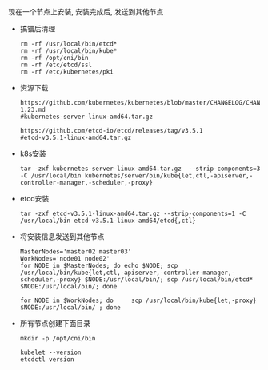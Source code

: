 现在一个节点上安装, 安装完成后, 发送到其他节点

* 搞错后清理

  ```shell
  rm -rf /usr/local/bin/etcd*
  rm -rf /usr/local/bin/kube*
  rm -rf /opt/cni/bin
  rm -rf /etc/etcd/ssl 
  rm -rf /etc/kubernetes/pki
  ```

* 资源下载

  ```shell
  https://github.com/kubernetes/kubernetes/blob/master/CHANGELOG/CHANGELOG-1.23.md
  #kubernetes-server-linux-amd64.tar.gz
  
  https://github.com/etcd-io/etcd/releases/tag/v3.5.1
  #etcd-v3.5.1-linux-amd64.tar.gz
  ```

* k8s安装

  ```shell
  tar -zxf kubernetes-server-linux-amd64.tar.gz  --strip-components=3 -C /usr/local/bin kubernetes/server/bin/kube{let,ctl,-apiserver,-controller-manager,-scheduler,-proxy}
  ```

* etcd安装

  ```shell
  tar -zxf etcd-v3.5.1-linux-amd64.tar.gz --strip-components=1 -C /usr/local/bin etcd-v3.5.1-linux-amd64/etcd{,ctl}
  ```

* 将安装信息发送到其他节点

  ```shell
  MasterNodes='master02 master03'
  WorkNodes='node01 node02'
  for NODE in $MasterNodes; do echo $NODE; scp /usr/local/bin/kube{let,ctl,-apiserver,-controller-manager,-scheduler,-proxy} $NODE:/usr/local/bin/; scp /usr/local/bin/etcd* $NODE:/usr/local/bin/; done
  
  for NODE in $WorkNodes; do     scp /usr/local/bin/kube{let,-proxy} $NODE:/usr/local/bin/ ; done
  ```

* 所有节点创建下面目录

  ```shell
  mkdir -p /opt/cni/bin
  
  kubelet --version
  etcdctl version
  ```

  

